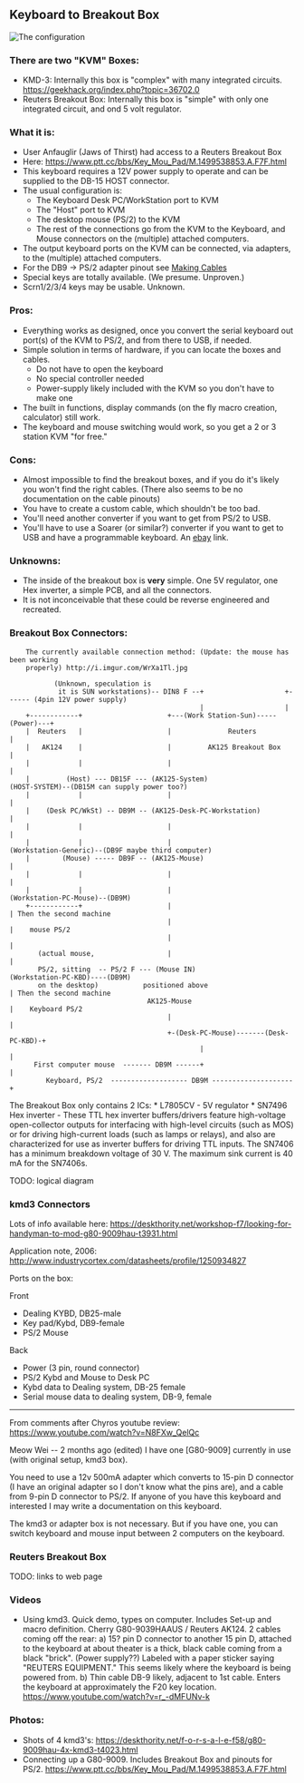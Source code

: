 ## Keyboard to Breakout Box

![The configuration](../master/images/Cherry%20G80-9009%20KVM.png "KVM connect diagram")

### There are two "KVM" Boxes:

* KMD-3: Internally this box is "complex" with many integrated circuits.		https://geekhack.org/index.php?topic=36702.0
* Reuters Breakout Box: Internally this box is "simple" with only one integrated circuit, and ond 5 volt regulator.

### What it is:

* User Anfauglir (Jaws of Thirst) had access to a Reuters Breakout Box
* Here: https://www.ptt.cc/bbs/Key_Mou_Pad/M.1499538853.A.F7F.html
* This keyboard requires a 12V power supply to operate and can be supplied to
the DB-15 HOST connector.
* The usual configuration is: 
    - The Keyboard Desk PC/WorkStation port to KVM
    - The "Host" port to KVM
    - The desktop mouse (PS/2) to the KVM
    - The rest of the connections go from the KVM to the Keyboard, and
    Mouse connectors on the (multiple) attached computers.
* The output keyboard ports on the KVM can be connected, via adapters, to the
(multiple) attached computers.
* For the DB9 -> PS/2 adapter pinout see [Making Cables](../master/making-cables.md "Cable making instructions")
* Special keys are totally available. (We presume. Unproven.)
* Scrn1/2/3/4 keys may be usable. Unknown.

### Pros:
* Everything works as designed, once you convert the serial keyboard out port(s)
of the KVM to PS/2, and from there to USB, if needed.
* Simple solution in terms of hardware, if you can locate the boxes and cables. 
    - Do not have to open the keyboard
    - No special controller needed
    - Power-supply likely included with the KVM so you don't have to make one
* The built in functions, display commands (on the fly macro creation,
calculator) still work.
* The keyboard and mouse switching would work, so you get a 2 or 3
station KVM "for free."

### Cons:

* Almost impossible to find the breakout boxes, and if you do it's likely you
won't find the right cables. (There also seems to be no documentation on the
cable pinouts)
* You have to create a custom cable, which shouldn't be too bad.
* You'll need another converter if you want to get from PS/2 to USB. 
* You'll have to use a Soarer (or similar?) converter if you want to get to USB and have a programmable keyboard.
An [ebay](http://www.ebay.com/itm/NEW-PS-2-to-USB-Soarers-Converter-Adapter-Remapping-Macros-NKRO-Support-/282575686221) link.

### Unknowns:

* The inside of the breakout box is **very** simple. One 5V regulator, one 
Hex inverter, a simple PCB, and all the connectors.
* It is not inconceivable that these could be reverse engineered and recreated.

### Breakout Box Connectors:

```
    The currently available connection method: (Update: the mouse has been working
    properly) http://i.imgur.com/WrXa1Tl.jpg 

           (Unknown, speculation is
            it is SUN workstations)-- DIN8 F --+                    +------ (4pin 12V power supply)
                                               |                    |
    +------------+                     +---(Work Station-Sun)-----(Power)---+
    |  Reuters   |                     |              Reuters                |
    |   AK124    |                     |         AK125 Breakout Box          |
    |            |                     |                                     |
    |         (Host) --- DB15F --- (AK125-System)                       (HOST-SYSTEM)--(DB15M can supply power too?)
    |            |                     |                                     |      
    |    (Desk PC/WkSt) -- DB9M -- (AK125-Desk-PC-Workstation)               |
    |            |                     |                                     |
    |            |                     |                           (Workstation-Generic)--(DB9F maybe third computer)
    |        (Mouse) ----- DB9F -- (AK125-Mouse)                             |
    |            |                     |                                     |
    |            |                     |                           (Workstation-PC-Mouse)--(DB9M)
    +------------+                     |                                     | Then the second machine
                                       |                                     |    mouse PS/2
                                       |                                     |
       (actual mouse,                  |                                     |
       PS/2, sitting  -- PS/2 F --- (Mouse IN)                     (Workstation-PC-KBD)----(DB9M)
       on the desktop)           positioned above                            | Then the second machine
                                  AK125-Mouse                                |    Keyboard PS/2
                                       |                                     |
                                       +-(Desk-PC-Mouse)-------(Desk-PC-KBD)-+
                                               |                      |
      First computer mouse  ------- DB9M ------+                      |
         Keyboard, PS/2  ------------------- DB9M --------------------+
```

The Breakout Box only contains 2 ICs:
    * L7805CV - 5V regulator
    * SN7496 Hex inverter - These TTL hex inverter buffers/drivers feature
    high-voltage open-collector outputs for interfacing with high-level circuits
    (such as MOS) or for driving high-current loads (such as lamps or relays), and
    also are characterized for use as inverter buffers for driving TTL inputs. The
    SN7406 has a minimum breakdown voltage of 30 V. The maximum sink current is 
    40 mA for the SN7406s.

    
TODO: logical diagram

### kmd3 Connectors

Lots of info available here:
    https://deskthority.net/workshop-f7/looking-for-handyman-to-mod-g80-9009hau-t3931.html
   
Application note, 2006:
    http://www.industrycortex.com/datasheets/profile/1250934827
    
Ports on the box:

Front
* Dealing KYBD, DB25-male
* Key pad/Kybd, DB9-female
* PS/2 Mouse

Back
* Power (3 pin, round connector)
* PS/2 Kybd and Mouse to Desk PC
* Kybd data to Dealing system, DB-25 female
* Serial mouse data to dealing system, DB-9, female


---
From comments after Chyros youtube review:    https://www.youtube.com/watch?v=N8FXw_QelQc

Meow Wei -- 2 months ago (edited)
I have one [G80-9009] currently in use (with original setup, kmd3 box).

You need to use a 12v 500mA adapter which converts to 15-pin D connector (I have
an original adapter so I don't know what the pins are), and a cable from 9-pin D
connector to PS/2. If anyone of you have this keyboard and interested I may
write a documentation on this keyboard.

The kmd3 or adapter box is not necessary. But if you have one, you can switch
keyboard and mouse input between 2 computers on the keyboard.﻿

### Reuters Breakout Box

TODO: links to web page

### Videos

* Using kmd3. Quick demo, types on computer. Includes Set-up and macro definition. 
Cherry G80-9039HAAUS / Reuters AK124. 2 cables coming off the rear: 
    a) 15? pin D connector to another 15 pin D, attached to the keyboard at 
    about theater is a thick, black cable
    coming from a black "brick". (Power supply??) Labeled with a paper sticker saying 
    "REUTERS EQUIPMENT." This seems likely where the keyboard is being powered from.
    b) Thin cable DB-9 likely, adjacent to 1st cable. Enters the keyboard at approximately
    the F20 key location.
    https://www.youtube.com/watch?v=r_-dMFUNv-k

### Photos:

* Shots of 4 kmd3's: https://deskthority.net/f-o-r-s-a-l-e-f58/g80-9009hau-4x-kmd3-t4023.html
* Connecting up a G80-9009. Includes Breakout Box and pinouts for PS/2. https://www.ptt.cc/bbs/Key_Mou_Pad/M.1499538853.A.F7F.html
